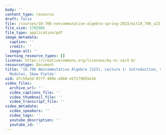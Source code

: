 ```yaml
---
body: ''
content_type: resource
draft: false
file: /courses/18-706-noncommutative-algebra-spring-2023/mit18_706_s23_lec01.pdf
file_size: 1792985
file_type: application/pdf
image_metadata:
  caption: ''
  credit: ''
  image-alt: ''
learning_resource_types: []
license: https://creativecommons.org/licenses/by-nc-sa/4.0/
resourcetype: Document
title: '18.706 Noncommutative Algebra (S23), Lecture 1: Introduction, Simple and Semisimple
  Modules, Skew Fields'
uid: d7c59a5d-877f-409e-a9b8-e5f279655e34
video_files:
  archive_url: ''
  video_captions_file: ''
  video_thumbnail_file: ''
  video_transcript_file: ''
video_metadata:
  video_speakers: ''
  video_tags: ''
  youtube_description: ''
  youtube_id: ''
---
```

